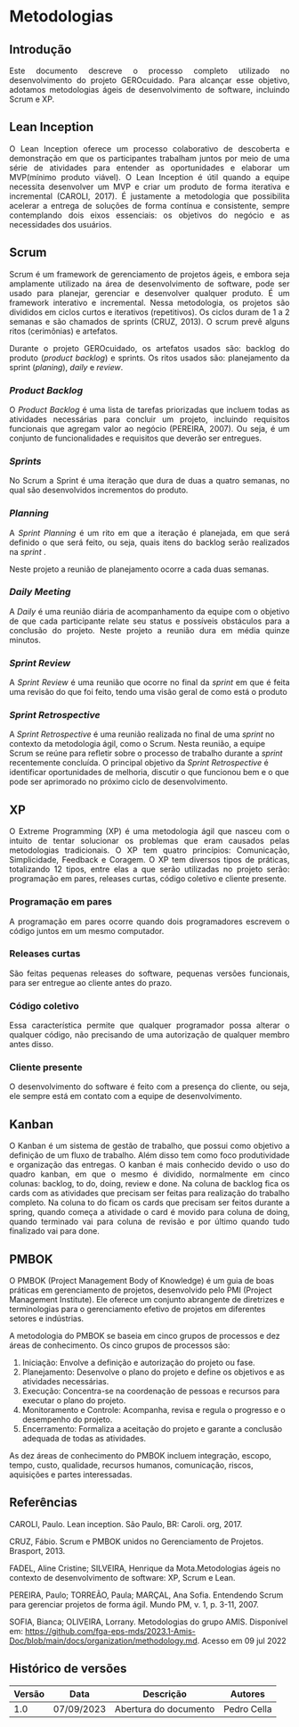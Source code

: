 # Metodologias

## Introdução

<p align="justify"> Este documento descreve o processo completo utilizado no desenvolvimento do projeto GEROcuidado. Para alcançar esse objetivo, adotamos metodologias ágeis de desenvolvimento de software, incluindo Scrum e XP. </p>

## Lean Inception

<p align="justify"> O Lean Inception oferece um processo colaborativo de descoberta e demonstração em que os participantes trabalham juntos por meio de uma série de atividades para entender as oportunidades e elaborar um MVP(mínimo produto viável). O Lean Inception é útil quando a equipe necessita desenvolver um MVP e criar um produto de forma iterativa e incremental (CAROLI, 2017). É justamente a metodologia que possibilita acelerar a entrega de soluções de forma contínua e consistente, sempre contemplando dois eixos essenciais: os objetivos do negócio e as necessidades dos usuários. </p>

## Scrum

<p align="justify"> Scrum é um framework de gerenciamento de projetos ágeis, e embora seja amplamente utilizado na área de desenvolvimento de software, pode ser usado para planejar, gerenciar e desenvolver qualquer produto. É um framework interativo e incremental. Nessa metodologia, os projetos são divididos em ciclos curtos e iterativos (repetitivos). Os ciclos duram de 1 a 2 
 semanas e são chamados de sprints (CRUZ, 2013). O scrum prevê alguns ritos (cerimônias) e artefatos.
</p>

<p align="justify">Durante o projeto GEROcuidado, os artefatos usados são: backlog do produto (<i>product backlog</i>) e sprints. Os ritos usados são: planejamento da sprint (<i>planing</i>), <i>daily</i> e <i>review</i>. </p>

### <i>Product Backlog</i>

<p align="justify">O <i>Product Backlog</i> é uma lista de tarefas priorizadas que incluem todas as atividades necessárias para concluir um projeto, incluindo requisitos funcionais que agregam valor ao negócio (PEREIRA, 2007). Ou seja, é um conjunto de funcionalidades e requisitos que deverão ser entregues. </p>

### <i>Sprints</i>

<p align="justify">No Scrum a Sprint é uma iteração que dura de duas a quatro semanas, no qual são desenvolvidos incrementos do produto.</p>

### <i>Planning</i>

<p align="justify">A <i>Sprint Planning</i> é um rito em que a iteração é planejada, em que será definido o que será feito, ou seja, quais itens do backlog serão realizados na <i>sprint </i>.</p>

<p align="justify"> Neste projeto a reunião de planejamento ocorre a cada duas semanas.</p>

### <i>Daily Meeting</i>

<p align="justify"> A <i>Daily</i> é uma reunião diária de acompanhamento da equipe com o objetivo de que cada participante relate seu status e possíveis obstáculos para a conclusão do projeto. Neste projeto a reunião dura em média quinze minutos. </p>

### <i>Sprint Review</i>

<p align="justify"> A <i>Sprint Review</i>  é uma reunião que ocorre no final da <i>sprint</i> em que é feita uma revisão do que foi feito, tendo uma visão geral de como está o produto </p>

### <i>Sprint Retrospective</i>

A <i>Sprint Retrospective</i> é uma reunião realizada no final de uma <i>sprint</i> no contexto da metodologia ágil, como o Scrum. Nesta reunião, a equipe Scrum se reúne para refletir sobre o processo de trabalho durante a <i>sprint</i> recentemente concluída. O principal objetivo da <i>Sprint Retrospective</i> é identificar oportunidades de melhoria, discutir o que funcionou bem e o que pode ser aprimorado no próximo ciclo de desenvolvimento.

## XP

<p align="justify"> O Extreme Programming (XP) é uma metodologia ágil que nasceu com o intuito de tentar solucionar os problemas que eram causados pelas metodologias tradicionais. O XP tem quatro princípios: Comunicação, Simplicidade, Feedback e Coragem.  O XP tem diversos tipos de práticas, totalizando 12 tipos, entre elas a que serão utilizadas no projeto serão: programação em pares, releases curtas, código coletivo e cliente presente.
</p>

### Programação em pares

<p align="justify"> A programação em pares ocorre quando dois programadores escrevem o código juntos em um mesmo computador.
</p>

### Releases curtas

<p align="justify"> São feitas pequenas releases do software, pequenas versões funcionais, para ser entregue ao cliente antes do prazo.
</p>

### Código coletivo

<p align="justify"> Essa característica permite que qualquer programador possa alterar o qualquer código, não precisando de uma autorização de qualquer membro antes disso.
</p>

### Cliente presente

<p align="justify"> O desenvolvimento do software é feito com a presença do cliente, ou seja, ele sempre está em contato com a equipe de desenvolvimento.
</p>

## Kanban

<p align="justify"> O Kanban é um sistema de gestão de trabalho, que possui como objetivo a definição de um fluxo de trabalho. Além disso tem como foco produtividade e organização das entregas. O kanban é mais conhecido devido o uso do quadro kanban, em que o mesmo é dividido, normalmente em cinco colunas: backlog, to do, doing, review e done. Na coluna de backlog fica os cards com as atividades que precisam ser feitas para realização do trabalho completo. Na coluna to do ficam os cards que precisam ser feitos durante a spring, quando começa a atividade o card é movido para coluna de doing, quando terminado vai para coluna de revisão e por último quando tudo finalizado vai para done. </p>

## PMBOK

<p>O PMBOK (Project Management Body of Knowledge) é um guia de boas práticas em gerenciamento de projetos, desenvolvido pelo PMI (Project Management Institute). Ele oferece um conjunto abrangente de diretrizes e terminologias para o gerenciamento efetivo de projetos em diferentes setores e indústrias.<br>
<p>
A metodologia do PMBOK se baseia em cinco grupos de processos e dez áreas de conhecimento. Os cinco grupos de processos são:
<ol>
    <li>Iniciação: Envolve a definição e autorização do projeto ou fase.</li>
    <li>Planejamento: Desenvolve o plano do projeto e define os objetivos e as atividades necessárias.</li>
    <li>Execução: Concentra-se na coordenação de pessoas e recursos para executar o plano do projeto.</li>
    <li>Monitoramento e Controle: Acompanha, revisa e regula o progresso e o desempenho do projeto.</li>
    <li>Encerramento: Formaliza a aceitação do projeto e garante a conclusão adequada de todas as atividades.</li>
</ol>
As dez áreas de conhecimento do PMBOK incluem integração, escopo, tempo, custo, qualidade, recursos humanos, comunicação, riscos, aquisições e partes interessadas.
</p>

</p>

## Referências

CAROLI, Paulo. Lean inception. São Paulo, BR: Caroli. org, 2017.

CRUZ, Fábio. Scrum e PMBOK unidos no Gerenciamento de Projetos. Brasport, 2013.

FADEL, Aline Cristine; SILVEIRA, Henrique da Mota.Metodologias ágeis no contexto de
desenvolvimento de software: XP, Scrum e Lean.

PEREIRA, Paulo; TORREÃO, Paula; MARÇAL, Ana Sofia. Entendendo Scrum para gerenciar projetos de forma ágil. Mundo PM, v. 1, p. 3-11, 2007.

SOFIA, Bianca; OLIVEIRA, Lorrany. Metodologias do grupo AMIS. Disponível em: https://github.com/fga-eps-mds/2023.1-Amis-Doc/blob/main/docs/organization/methodology.md. Acesso em 09 jul 2022

## Histórico de versões

| Versão | Data       | Descrição             | Autores     |
| ------ | ---------- | --------------------- | ----------- |
| 1.0    | 07/09/2023 | Abertura do documento | Pedro Cella |
